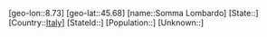 ﻿---
location: [45.68,8.73]
type: City
tags:
- geo/City


SpocWebEntityId: 34361
isDeleted: false
confidential: public

---
[geo-lon::8.73]
[geo-lat::45.68]
[name::Somma Lombardo]
[State::]
[Country::[Italy](geo/Continent/Europe/Italy.md)]
[StateId::]
[Population::]
[Unknown::]

